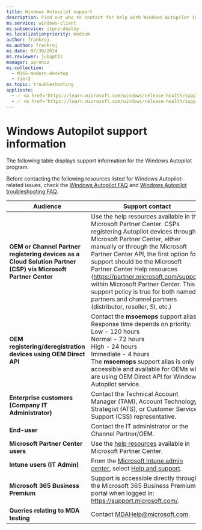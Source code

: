 ```yaml
---
title: Windows Autopilot support
description: Find out who to contact for help with Windows Autopilot installation.
ms.service: windows-client
ms.subservice: itpro-deploy
ms.localizationpriority: medium
author: frankroj
ms.author: frankroj
ms.date: 07/30/2024
ms.reviewer: jubaptis
manager: aaroncz
ms.collection:
  - M365-modern-desktop
  - tier2
ms.topic: troubleshooting
appliesto:
  - ✅ <a href="https://learn.microsoft.com/windows/release-health/supported-versions-windows-client" target="_blank">Windows 11</a>
  - ✅ <a href="https://learn.microsoft.com/windows/release-health/supported-versions-windows-client" target="_blank">Windows 10</a>
---
```


# Windows Autopilot support information

The following table displays support information for the Windows Autopilot program.

Before contacting the following resources listed for Windows Autopilot-related issues, check the [Windows Autopilot FAQ](faq.yml) and [Windows Autopilot troubleshooting FAQ](troubleshooting-faq.yml).

| **Audience**   |   **Support contact**     |
|------------|---------------------------------------|
| **OEM or Channel Partner registering devices as a Cloud Solution Partner (CSP) via Microsoft Partner Center**| Use the help resources available in the Microsoft Partner Center. CSPs registering Autopilot devices through Microsoft Partner Center, either manually or through the Microsoft Partner Center API, the first option for support should be the Microsoft Partner Center Help resources (https://partner.microsoft.com/support) within Microsoft Partner Center. This support policy is true for both named partners and channel partners (distributor, reseller, SI, etc.)  |
| **OEM registering/deregistration devices using OEM Direct API**| Contact the **msoemops** support alias. Response time depends on priority: <br>Low - 120 hours <br>Normal - 72 hours <br>High - 24 hours <br>Immediate - 4 hours <br> The **msoemops** support alias is only accessible and available for OEMs who are using OEM Direct API for Windows Autopilot service.|
| **Enterprise customers (Company IT Administrator)** | Contact the Technical Account Manager (TAM), Account Technology Strategist (ATS), or Customer Service Support (CSS) representative. |
| **End-user** | Contact the IT administrator or the Channel Partner/OEM. |
| **Microsoft Partner Center users** | Use the [help resources](https://partner.microsoft.com/support) available in Microsoft Partner Center. |
| **Intune users (IT Admin)**| From the [Microsoft Intune admin center](https://go.microsoft.com/fwlink/?linkid=2109431), select [Help and support](https://intune.microsoft.com/#blade/Microsoft_Intune_DeviceSettings/TenantAdminMenu/helpSupport). |
| **Microsoft 365 Business Premium** | Support is accessible directly through the Microsoft 365 Business Premium portal when logged in:  https://support.microsoft.com/. |
| **Queries relating to MDA testing** | Contact MDAHelp@microsoft.com. |
